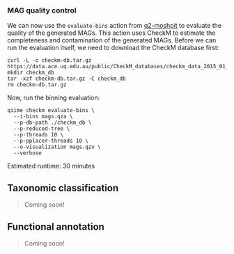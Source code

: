 ### MAG quality control
We can now use the `evaluate-bins` action from [q2-moshpit](https://github.com/bokulich-lab/q2-moshpit) to evaluate 
the quality of the generated MAGs. This action uses CheckM to estimate the completeness and contamination of the 
generated MAGs. Before we can run the evaluation itself, we need to download the CheckM database first:
```shell
curl -L -o checkm-db.tar.gz https://data.ace.uq.edu.au/public/CheckM_databases/checkm_data_2015_01_16.tar.gz
mkdir checkm_db
tar -xzf checkm-db.tar.gz -C checkm_db
rm checkm-db.tar.gz
```
Now, run the binning evaluation:
```shell
qiime checkm evaluate-bins \
  --i-bins mags.qza \
  --p-db-path ./checkm_db \
  --p-reduced-tree \
  --p-threads 10 \
  --p-pplacer-threads 10 \
  --o-visualization mags.qzv \
  --verbose
```
Estimated runtime: 30 minutes

## Taxonomic classification
> Coming soon!

## Functional annotation
> Coming soon!

